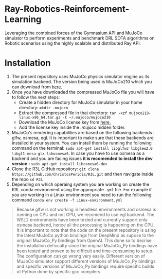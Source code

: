 # Ray-Robotics-Reinforcement-Learning
Leveraging the combined forces of the Gymnasium API and MuJoCo simulator to perform experiments and benchmark DRL SOTA algorithms on Robotic scenarios using the highly scalable and distributed Ray API.

# Installation
1. The present repository uses MuJoCo  physics simulator engine as its simulation backend. The version being used is MuJoCo210 which you can download from [here.](https://github.com/deepmind/mujoco/releases/tag/2.1.0)
2. Once you have downloaded the compressed MuJoCo file you will have to follow the next steps:
   * Create a hidden directory for MuJoCo simulator in your home directory: ```mkdir .mujoco```
   * Extract the compressed file in that directory: ```tar -xzf mujoco210-linux-x86_64.tar.gz -C ~/.mujoco/mujoco210```
   * Download the MuJoCo license key from [here.](https://roboti.us/file/mjkey.txt)
   * Add the license key inside the _.mujoco_ hidden folder.
3. MuJoCo's rendering capabilities are based on the following backends : glfw, osmesa, egl. It is important to make sure that these backends are installed in your system. You can install them by running the following command on the terminal: ```sudo apt-get install libglfw3 libglew2.0 libgl1-mesa-glx libosmesa6```. In case you have to use osmesa as a backend and you are facing issues **it is recomended to install the dev version :** ```sudo apt-get install libosmesa6-dev```
4. Clone the R3L GitHub repository: ``` git clone https://github.com/ChristosPeridis/R3L.git ``` and then navigate inside the repo ``` cd R3L ```
5. Depending on which operaing system you are working on create the R3L conda environment using the appropriate ``` .yml ``` file. For example if you are working in a Linux environment you need to run the folllowing command ``` conda env create -f Linux-environment.yml ```
  
> Because glfw is not working in headless environments and osmesa is running on CPU and not GPU, we recomend to use egl backend. The WSL2 environments have been tested and currently support only osmesa backend, hence all the processing is happening on the CPU.
> It is important to note that the code on the present repository is using the latest MuJoCo python bindings from DeepMind as supose to the original MuJoCo_Py bindings from OpenAI. This done so to decrise the installation deficualty since the original MuJoCo_Py bindings have been tested and proven to be difficult and time-consuming to setup. The configuration can go wrong very easily. Different version of MuJoCo simulator support different versions of MuJoCo_Py bindings and specific versions of MuJoCo_Py bindings require specific builds of Python done by specific gcc compilers.
